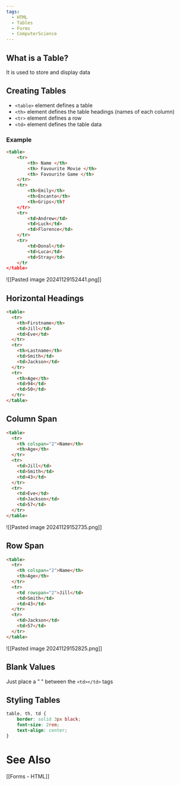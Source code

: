 ```yaml
---
tags:
  - HTML
  - Tables
  - Forms
  - ComputerScience
---
```

## What is a Table?
It is used to store and display data

## Creating Tables
- `<table>`  element defines a table
- `<th>` element defines the table headings (names of each column)
- `<tr>` element defines a row
- `<td>` element defines the table data

### Example
```html
<table>
	<tr>
		<th> Name </th>
		<th> Favourite Movie </th>
		<th> Favourite Game </th>
	</tr>
	<tr>
		<th>Emily</th>
		<th>Encanto</th>
		<th>Grips</th?
	</tr>
	<tr>
		<td>Andrew</td>
		<td>Luck</td>
		<td>Florence</td>
	</tr>
	<tr>
		<td>Donal</td>
		<td>Luca</td>
		<td>Stray</td>
	</tr
</table>
```

![[Pasted image 20241129152441.png]]

## Horizontal Headings
```html
<table>
  <tr>
    <th>Firstname</th>
    <td>Jill</td>
    <td>Eve</td>
  </tr>
  <tr>
    <th>Lastname</th>
    <td>Smith</td>
    <td>Jackson</td>
  </tr>
  <tr>
    <th>Age</th>
    <td>94</td>
    <td>50</td>
  </tr>
</table>
```

## Column Span
```html
<table>
  <tr>
    <th colspan="2">Name</th>
    <th>Age</th>
  </tr>
  <tr>
    <td>Jill</td>
    <td>Smith</td>
    <td>43</td>
  </tr>
  <tr>
    <td>Eve</td>
    <td>Jackson</td>
    <td>57</td>
  </tr>
</table>
```

![[Pasted image 20241129152735.png]]

## Row Span
```html
<table>
  <tr>
    <th colspan="2">Name</th>
    <th>Age</th>
  </tr>
  <tr>
    <td rowspan="2">Jill</td>
    <td>Smith</td>
    <td>43</td>
  </tr>
  <tr>
    <td>Jackson</td>
    <td>57</td>
  </tr>
</table>
```

![[Pasted image 20241129152825.png]]

## Blank Values
Just place a "**&nbsp;**" between the `<td></td>` tags
## Styling Tables
```css
table, th, td {
	border: solid 3px black;
	font-size: 2rem;
	text-align: center;
}
```

# See Also
[[Forms - HTML]]